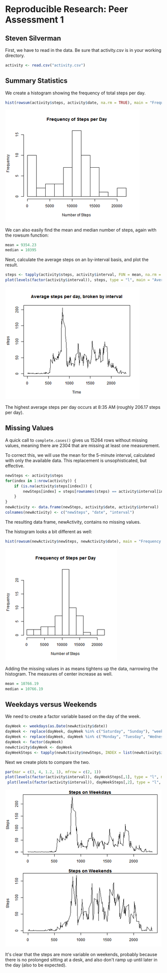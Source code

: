 
# Reproducible Research: Peer Assessment 1
## Steven Silverman

First, we have to read in the data. Be sure that activity.csv is in your working directory.


```r
activity <- read.csv("activity.csv")
```

## Summary Statistics

We create a histogram showing the frequency of total steps per day.


```r
hist(rowsum(activity$steps, activity$date, na.rm = TRUE), main = "Frequency of Steps per Day", xlab = "Number of Steps", breaks = 10)
```

![plot of chunk unnamed-chunk-2](figure/unnamed-chunk-2.png) 

We can also easily find the mean and median number of steps, again with the rowsum function:


```r
mean = 9354.23
median = 10395
```

Next, calculate the average steps on an by-interval basis, and plot the result.


```r
steps <- tapply(activity$steps, activity$interval, FUN = mean, na.rm = TRUE)
plot(levels(factor(activity$interval)), steps, type = "l", main = "Average steps per day, broken by interval", xlab = "Time")
```

![plot of chunk unnamed-chunk-4](figure/unnamed-chunk-4.png) 

The highest average steps per day occurs at 8:35 AM (roughly 206.17 steps per day).

## Missing Values

A quick call to ``complete.cases()`` gives us 15264 rows without missing values, meaning there are 2304 that are missing at least one measurement.

To correct this, we will use the mean for the 5-minute interval, calculated with only the available data. This replacement is unsophisticated, but effective.


```r
newSteps <- activity$steps
for(index in 1:nrow(activity)) {
    if (is.na(activity$steps[index])) {
        newSteps[index] = steps[rownames(steps) == activity$interval[index]]
    }
}
newActivity <- data.frame(newSteps, activity$date, activity$interval)
colnames(newActivity) <- c("newSteps", "date", "interval")
```

The resulting data frame, newActivity, contains no missing values.

The histogram looks a bit different as well:


```r
hist(rowsum(newActivity$newSteps, newActivity$date), main = "Frequency of Steps per Day", xlab = "Number of Steps", breaks = 10)
```

![plot of chunk unnamed-chunk-6](figure/unnamed-chunk-6.png) 

Adding the missing values in as means tightens up the data, narrowing the histogram. The measures of center increase as well.


```r
mean = 10766.19
median = 10766.19
```

## Weekdays versus Weekends

We need to create a factor variable based on the day of the week.


```r
dayWeek <- weekdays(as.Date(newActivity$date))
dayWeek <- replace(dayWeek, dayWeek %in% c("Saturday", "Sunday"), "weekend")
dayWeek <- replace(dayWeek, dayWeek %in% c("Monday", "Tuesday", "Wednesday", "Thursday", "Friday"), "weekday")
dayWeek <- factor(dayWeek)
newActivity$dayWeek <- dayWeek
dayWeekSteps <- tapply(newActivity$newSteps, INDEX = list(newActivity$interval, newActivity$dayWeek), FUN = mean, na.rm = TRUE)
```

Next we create plots to compare the two.


```r
par(mar = c(3, 4, 1.2, 1), mfrow = c(2, 1))
plot(levels(factor(activity$interval)), dayWeekSteps[,1], type = "l", main =     "Steps on Weekdays", xlab = "Interval", ylab = "Steps")
 plot(levels(factor(activity$interval)), dayWeekSteps[,2], type = "l", xlab = "Interval", ylab = "Steps", main = "Steps on Weekends")
```

![plot of chunk unnamed-chunk-9](figure/unnamed-chunk-9.png) 

It's clear that the steps are more variable on weekends, probably because there is no prolonged sitting at a desk, and also don't ramp up until later in the day (also to be expected).
